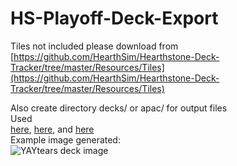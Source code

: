 # HS-Playoff-Deck-Export
Tiles not included please download from [https://github.com/HearthSim/Hearthstone-Deck-Tracker/tree/master/Resources/Tiles](https://github.com/HearthSim/Hearthstone-Deck-Tracker/tree/master/Resources/Tiles)

Also create directory decks/ or apac/ for output files  
Used   
[here](https://twitter.com/YAYtears/status/902801438694195200), [here](https://twitter.com/YAYtears/status/905246330427031552), and [here](https://twitter.com/YAYtears/status/907670546598395904)  
Example image generated:  
![YAYtears deck image](https://imgur.com/HApi5AW.jpg "YAYtears deck image")

